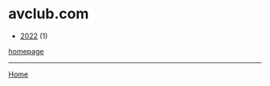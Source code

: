 # avclub.com

  * [2022](./avclub-com-2022.md) (1)

[homepage](https://www.avclub.com/)

----

[Home](../index.md)
